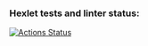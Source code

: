 ### Hexlet tests and linter status:
[![Actions Status](https://github.com/sergeloie/java-project-72/actions/workflows/hexlet-check.yml/badge.svg)](https://github.com/sergeloie/java-project-72/actions)